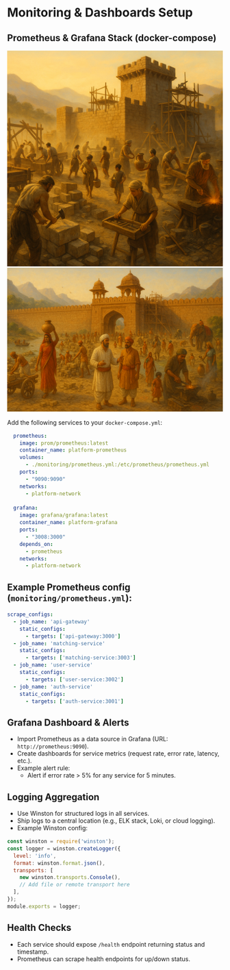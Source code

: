 # Monitoring & Dashboards Setup

## Prometheus & Grafana Stack (docker-compose)

![Fort 1](./monitoring/images/fort1.png)
![Fort 2](./monitoring/images/fort2.png)

Add the following services to your `docker-compose.yml`:

```yaml
  prometheus:
    image: prom/prometheus:latest
    container_name: platform-prometheus
    volumes:
      - ./monitoring/prometheus.yml:/etc/prometheus/prometheus.yml
    ports:
      - "9090:9090"
    networks:
      - platform-network

  grafana:
    image: grafana/grafana:latest
    container_name: platform-grafana
    ports:
      - "3008:3000"
    depends_on:
      - prometheus
    networks:
      - platform-network
```

## Example Prometheus config (`monitoring/prometheus.yml`):

```yaml
scrape_configs:
  - job_name: 'api-gateway'
    static_configs:
      - targets: ['api-gateway:3000']
  - job_name: 'matching-service'
    static_configs:
      - targets: ['matching-service:3003']
  - job_name: 'user-service'
    static_configs:
      - targets: ['user-service:3002']
  - job_name: 'auth-service'
    static_configs:
      - targets: ['auth-service:3001']
```

## Grafana Dashboard & Alerts
- Import Prometheus as a data source in Grafana (URL: `http://prometheus:9090`).
- Create dashboards for service metrics (request rate, error rate, latency, etc.).
- Example alert rule:
  - Alert if error rate > 5% for any service for 5 minutes.

## Logging Aggregation
- Use Winston for structured logs in all services.
- Ship logs to a central location (e.g., ELK stack, Loki, or cloud logging).
- Example Winston config:
```js
const winston = require('winston');
const logger = winston.createLogger({
  level: 'info',
  format: winston.format.json(),
  transports: [
    new winston.transports.Console(),
    // Add file or remote transport here
  ],
});
module.exports = logger;
```

## Health Checks
- Each service should expose `/health` endpoint returning status and timestamp.
- Prometheus can scrape health endpoints for up/down status.

